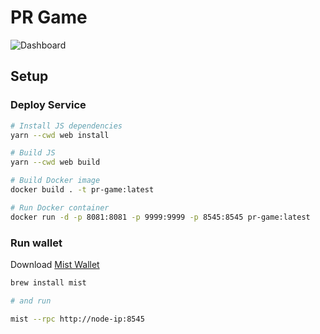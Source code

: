 # PR Game

![Dashboard](https://miro.medium.com/max/2680/1*aT1einIrArKy8U4P7FHw1A.png)


## Setup
### Deploy Service

```bash
# Install JS dependencies
yarn --cwd web install

# Build JS
yarn --cwd web build

# Build Docker image
docker build . -t pr-game:latest

# Run Docker container
docker run -d -p 8081:8081 -p 9999:9999 -p 8545:8545 pr-game:latest
```

### Run wallet

Download [Mist Wallet](https://github.com/ethereum/mist/releases)

```bash
brew install mist

# and run 

mist --rpc http://node-ip:8545
```
